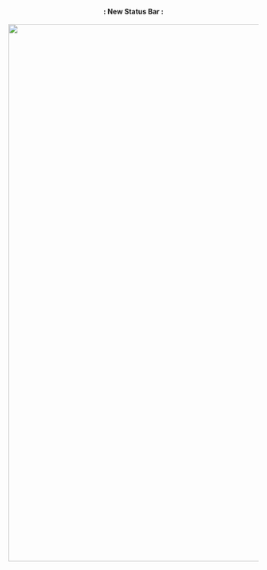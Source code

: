 <p align="center">
  <b>: New Status Bar :</b><br>
  <br>
  <img src="https://uppic.cc/d/5FiZ" width="1920" height="1080">
</p>


